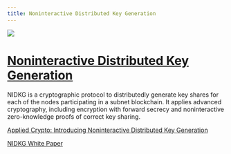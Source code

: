```yaml
---
title: Noninteractive Distributed Key Generation
---
```


![](/img/how-it-works/noninteractive-distributed-key-generation-nidkg.600x300.jpg)

# [Noninteractive Distributed Key Generation](/how-it-works/noninteractive-distributed-key-generation-nidkg/)

NIDKG is a cryptographic protocol to distributedly generate key shares for each of the nodes participating in a subnet blockchain. It applies advanced cryptography, including encryption with forward secrecy and noninteractive zero-knowledge proofs of correct key sharing.

<!-- [Learn more](/how-it-works/noninteractive-distributed-key-generation-nidkg/) -->

[Applied Crypto: Introducing Noninteractive Distributed Key Generation](https://medium.com/dfinity/applied-crypto-one-public-key-for-the-internet-computer-ni-dkg-4af800db869d)

[NIDKG White Paper](https://eprint.iacr.org/2021/339)
